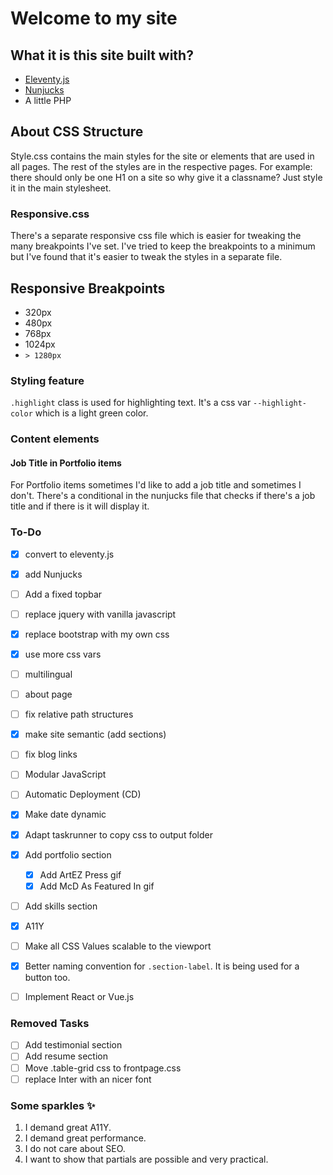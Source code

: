 # Welcome to my site

## What it is this site built with?
- [Eleventy.js](https://www.11ty.dev)
- [Nunjucks](https://github.com/mozilla/nunjucks)
- A little PHP

## About CSS Structure
Style.css contains the main styles for the site or elements that are used in all pages. The rest of the styles are in the respective pages.
For example: there should only be one H1 on a site so why give it a classname? Just style it in the main stylesheet.

### Responsive.css
There's a separate responsive css file which is easier for tweaking the many breakpoints I've set. I've tried to keep the breakpoints to a minimum but I've found that it's easier to tweak the styles in a separate file.

## Responsive Breakpoints
- 320px
- 480px
- 768px
- 1024px
- `> 1280px`

### Styling feature
`.highlight` class is used for highlighting text. It's a css var `--highlight-color` which is a light green color.

### Content elements
#### Job Title in Portfolio items
For Portfolio items sometimes I'd like to add a job title and sometimes I don't. There's a conditional in the nunjucks file that checks if there's a job title and if there is it will display it.

### To-Do
- [x] convert to eleventy.js
- [x] add Nunjucks
- [ ] Add a fixed topbar
- [ ] replace jquery with vanilla javascript
- [x] replace bootstrap with my own css
- [x] use more css vars
- [ ] multilingual
- [ ] about page
- [ ] fix relative path structures
- [x] make site semantic (add sections)
- [ ] fix blog links
- [ ] Modular JavaScript
- [ ] Automatic Deployment (CD)
- [x] Make date dynamic
- [x] Adapt taskrunner to copy css to output folder
- [x] Add portfolio section
    - [x] Add ArtEZ Press gif
    - [x] Add McD As Featured In gif
- [ ] Add skills section
- [x] A11Y
- [ ] Make all CSS Values scalable to the viewport
- [x] Better naming convention for `.section-label`. It is being used for a button too.
- [ ] Implement React or Vue.js


### Removed Tasks
- [ ] Add testimonial section
- [ ] Add resume section
- [ ] Move .table-grid css to frontpage.css
- [ ] replace Inter with an nicer font

### Some sparkles ✨
1. I demand great A11Y.
2. I demand great performance.
3. I do not care about SEO.
4. I want to show that partials are possible and very practical.
